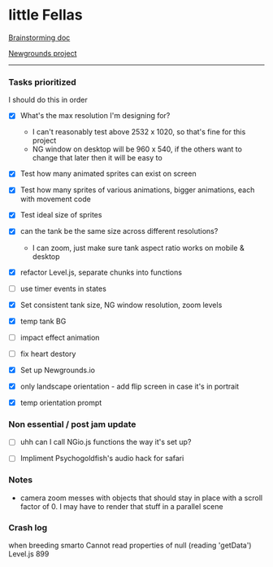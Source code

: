 # little Fellas

[Brainstorming doc](https://docs.google.com/document/d/19n-ml0TKguYE0PrPC5kYycIr7pbs8SALPjUFkuNVtsw/edit)

[Newgrounds project](https://www.newgrounds.com/projects/games/1920192/preview)

---

### Tasks prioritized
I should do this in order

- [x] What's the max resolution I'm designing for?
  - I can't reasonably test above 2532 x 1020, so that's fine for this project
  - NG window on desktop will be 960 x 540, if the others want to change that later then it will be easy to

- [x] Test how many animated sprites can exist on screen
- [x] Test how many sprites of various animations, bigger animations, each with movement code

- [x] Test ideal size of sprites
- [x] can the tank be the same size across different resolutions?
  - I can zoom, just make sure tank aspect ratio works on mobile & desktop

- [x] refactor Level.js, separate chunks into functions
- [ ] use timer events in states

- [x] Set consistent tank size, NG window resolution, zoom levels
- [x] temp tank BG

- [ ] impact effect animation
- [ ] fix heart destory

- [x] Set up Newgrounds.io

- [x] only landscape orientation - add flip screen in case it's in portrait
- [x] temp orientation prompt

### Non essential / post jam update
- [ ] uhh can I call NGio.js functions the way it's set up?

- [ ] Impliment Psychogoldfish's audio hack for safari

### Notes
- camera zoom messes with objects that should stay in place with a scroll factor of 0. I may have to render that stuff in a parallel scene

### Crash log
when breeding smarto
Cannot read properties of null (reading 'getData')
Level.js 899
